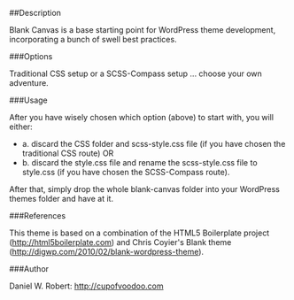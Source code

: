 ##Description

Blank Canvas is a base starting point for WordPress theme development, incorporating a bunch of swell best practices. 

###Options

Traditional CSS setup or a SCSS-Compass setup ... choose your own adventure.

###Usage

After you have wisely chosen which option (above) to start with, you will either:

- a. discard the CSS folder and scss-style.css file (if you have chosen the traditional CSS route) OR
- b. discard the style.css file and rename the scss-style.css file to style.css (if you have chosen the SCSS-Compass route).

After that, simply drop the whole blank-canvas folder into your WordPress themes folder and have at it.

###References

This theme is based on a combination of the HTML5 Boilerplate project (http://html5boilerplate.com) and
Chris Coyier's Blank theme (http://digwp.com/2010/02/blank-wordpress-theme).

###Author

Daniel W. Robert: http://cupofvoodoo.com